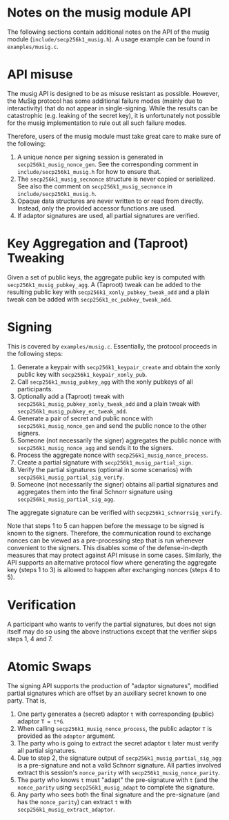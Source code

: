 Notes on the musig module API
===========================

The following sections contain additional notes on the API of the musig module (`include/secp256k1_musig.h`).
A usage example can be found in `examples/musig.c`.

# API misuse

The musig API is designed to be as misuse resistant as possible.
However, the MuSig protocol has some additional failure modes (mainly due to interactivity) that do not appear in single-signing.
While the results can be catastrophic (e.g. leaking of the secret key), it is unfortunately not possible for the musig implementation to rule out all such failure modes.

Therefore, users of the musig module must take great care to make sure of the following:

1. A unique nonce per signing session is generated in `secp256k1_musig_nonce_gen`.
   See the corresponding comment in `include/secp256k1_musig.h` for how to ensure that.
2. The `secp256k1_musig_secnonce` structure is never copied or serialized.
   See also the comment on `secp256k1_musig_secnonce` in `include/secp256k1_musig.h`.
3. Opaque data structures are never written to or read from directly.
   Instead, only the provided accessor functions are used.
4. If adaptor signatures are used, all partial signatures are verified.

# Key Aggregation and (Taproot) Tweaking

Given a set of public keys, the aggregate public key is computed with `secp256k1_musig_pubkey_agg`.
A (Taproot) tweak can be added to the resulting public key with `secp256k1_xonly_pubkey_tweak_add` and a plain tweak can be added with `secp256k1_ec_pubkey_tweak_add`.

# Signing

This is covered by `examples/musig.c`.
Essentially, the protocol proceeds in the following steps:

1. Generate a keypair with `secp256k1_keypair_create` and obtain the xonly public key with `secp256k1_keypair_xonly_pub`.
2. Call `secp256k1_musig_pubkey_agg` with the xonly pubkeys of all participants.
3. Optionally add a (Taproot) tweak with `secp256k1_musig_pubkey_xonly_tweak_add` and a plain tweak with `secp256k1_musig_pubkey_ec_tweak_add`.
4. Generate a pair of secret and public nonce with `secp256k1_musig_nonce_gen` and send the public nonce to the other signers.
5. Someone (not necessarily the signer) aggregates the public nonce with `secp256k1_musig_nonce_agg` and sends it to the signers.
6. Process the aggregate nonce with `secp256k1_musig_nonce_process`.
7. Create a partial signature with `secp256k1_musig_partial_sign`.
8. Verify the partial signatures (optional in some scenarios) with `secp256k1_musig_partial_sig_verify`.
9. Someone (not necessarily the signer) obtains all partial signatures and aggregates them into the final Schnorr signature using `secp256k1_musig_partial_sig_agg`.

The aggregate signature can be verified with `secp256k1_schnorrsig_verify`.

Note that steps 1 to 5 can happen before the message to be signed is known to the signers.
Therefore, the communication round to exchange nonces can be viewed as a pre-processing step that is run whenever convenient to the signers.
This disables some of the defense-in-depth measures that may protect against API misuse in some cases.
Similarly, the API supports an alternative protocol flow where generating the aggregate key (steps 1 to 3) is allowed to happen after exchanging nonces (steps 4 to 5).

# Verification

A participant who wants to verify the partial signatures, but does not sign itself may do so using the above instructions except that the verifier skips steps 1, 4 and 7.

# Atomic Swaps

The signing API supports the production of "adaptor signatures", modified partial signatures
which are offset by an auxiliary secret known to one party. That is,
1. One party generates a (secret) adaptor `t` with corresponding (public) adaptor `T = t*G`.
2. When calling `secp256k1_musig_nonce_process`, the public adaptor `T` is provided as the `adaptor` argument.
3. The party who is going to extract the secret adaptor `t` later must verify all partial signatures.
4. Due to step 2, the signature output of `secp256k1_musig_partial_sig_agg` is a pre-signature and not a valid Schnorr signature. All parties involved extract this session's `nonce_parity` with `secp256k1_musig_nonce_parity`.
5. The party who knows `t` must "adapt" the pre-signature with `t` (and the `nonce_parity` using `secp256k1_musig_adapt` to complete the signature.
6. Any party who sees both the final signature and the pre-signature (and has the `nonce_parity`) can extract `t` with `secp256k1_musig_extract_adaptor`.
